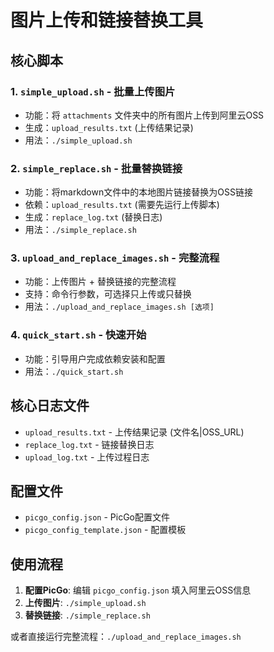 # 图片上传和链接替换工具

## 核心脚本

### 1. `simple_upload.sh` - 批量上传图片
- 功能：将 `attachments` 文件夹中的所有图片上传到阿里云OSS
- 生成：`upload_results.txt` (上传结果记录)
- 用法：`./simple_upload.sh`

### 2. `simple_replace.sh` - 批量替换链接
- 功能：将markdown文件中的本地图片链接替换为OSS链接
- 依赖：`upload_results.txt` (需要先运行上传脚本)
- 生成：`replace_log.txt` (替换日志)
- 用法：`./simple_replace.sh`

### 3. `upload_and_replace_images.sh` - 完整流程
- 功能：上传图片 + 替换链接的完整流程
- 支持：命令行参数，可选择只上传或只替换
- 用法：`./upload_and_replace_images.sh [选项]`

### 4. `quick_start.sh` - 快速开始
- 功能：引导用户完成依赖安装和配置
- 用法：`./quick_start.sh`

## 核心日志文件

- `upload_results.txt` - 上传结果记录 (文件名|OSS_URL)
- `replace_log.txt` - 链接替换日志
- `upload_log.txt` - 上传过程日志

## 配置文件

- `picgo_config.json` - PicGo配置文件
- `picgo_config_template.json` - 配置模板

## 使用流程

1. **配置PicGo**: 编辑 `picgo_config.json` 填入阿里云OSS信息
2. **上传图片**: `./simple_upload.sh`
3. **替换链接**: `./simple_replace.sh`

或者直接运行完整流程：`./upload_and_replace_images.sh` 